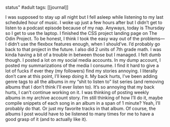 status" #adult 
tags: [[journal]]

I was supposed to stay up all night but I fell asleep while listening to my last scheduled hour of music. I woke up just a few hours after but I didn’t get to listen to a podcast episode because of my nap. Anyways, today is Thursday so I get to use the laptop. I finished the CSS project landing page on The Odin Project. To be honest, I think I took the easy way out of the problems—I didn’t use the flexbox features enough, when I should’ve. I’d probably go back to that project in the future. I also did 2 units of 7th grade math. I was kinda having a bit of a trouble in between those but I managed. I felt dumb though. I posted a lot on my social media accounts. In my dump account, I posted my summarizations of the media I consume. I find it hard to give a lot of fucks if ever they (my followers) find my stories annoying. I literally don’t care at this point, I’ll keep doing it. My back hurts, I’ve been adding genre tags to all the albums in my “shit to listen to” list series (and removing albums that I don’t think I’ll ever listen to). It’s so annoying that my back hurts, I can’t continue working on it. I was thinking of posting weekly albums in my archive account story. I’m still thinking of how I’ll do it, maybe compile snippets of each song in an album in a span of 1 minute? Yeah, I’ll probably do that. Or just my favorite tracks in that album. Of course, the albums I post would have to be listened to many times for me to have a good grasp of it (and to actually like it).